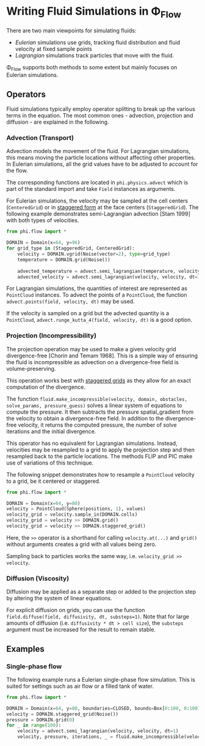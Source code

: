 # Writing Fluid Simulations in Φ<sub>Flow</sub>

There are two main viewpoints for simulating fluids:

* *Eulerian* simulations use grids, tracking fluid distribution and fluid velocity at fixed sample points
* *Lagrangian* simulations track particles that move with the fluid.

Φ<sub>Flow</sub> supports both methods to some extent but mainly focuses on Eulerian simulations.


## Operators

Fluid simulations typically employ operator splitting to break up the various terms in the equation.
The most common ones - advection, projection and diffusion - are explained in the following.

### Advection (Transport)

Advection models the movement of the fluid.
For Lagrangian simulations, this means moving the particle locations without affecting other properties.
In Eulerian simulations, all the grid values have to be adjusted to account for the flow.

The corresponding functions are located in `phi.physics.advect` which is part of the standard import and take `Field` instances as arguments.

For Eulerian simulations, the velocity may be sampled at the cell centers (`CenteredGrid`) or in [staggered form](Staggered_Grids.md) at the face centers (`StaggeredGrid`).
The following example demonstrates semi-Lagrangian advection \[Stam 1999\] with both types of velocities.
```python
from phi.flow import *

DOMAIN = Domain(x=64, y=96)
for grid_type in (StaggeredGrid, CenteredGrid):
    velocity = DOMAIN.vgrid(Noise(vector=2), type=grid_type)
    temperature = DOMAIN.grid(Noise())
    
    advected_temperature = advect.semi_lagrangian(temperature, velocity, dt=1)
    advected_velocity = advect.semi_lagrangian(velocity, velocity, dt=1)  # self-advection
```

For Lagrangian simulations, the quantities of interest are represented as `PointCloud` instances.
To advect the points of a `PointCloud`, the function `advect.points(field, velocity, dt)` may be used.

If the velocity is sampled on a grid but the advected quantity is a `PointCloud`, `advect.runge_kutta_4(field, velocity, dt)` is a good option.


### Projection (Incompressibility)

The projection operation may be used to make a given velocity grid divergence-free \[Chorin and Temam 1968\].
This is a simple way of ensuring the fluid is incompressible as advection on a divergence-free field is volume-preserving.

This operation works best with [staggered grids](Staggered_Grids.md) as they allow for an exact computation of the divergence.

The function `fluid.make_incompressible(velocity, domain, obstacles, solve_params, pressure_guess)` solves a linear system of equations to compute the pressure.
It then subtracts the pressure spatial_gradient from the velocity to obtain a divergence-free field.
In addition to the divergence-free velocity, it returns the computed pressure, the number of solve iterations and the initial divergence.

This operator has no equivalent for Lagrangian simulations.
Instead, velocities may be resampled to a grid to apply the projection step and then resampled back to the particle locations.
The methods FLIP and PIC make use of variations of this technique.

The following snippet demonstrates how to resample a `PointCloud` velocity to a grid, be it centered or staggered.
```python
from phi.flow import *

DOMAIN = Domain(x=64, y=80)
velocity = PointCloud(Sphere(positions, 1), values)
velocity_grid = velocity.sample_in(DOMAIN.cells)
velocity_grid = velocity >> DOMAIN.grid()
velocity_grid = velocity >> DOMAIN.staggered_grid()
```
Here, the `>>` operator is a shorthand for calling `velocity.at(...)` and `grid()` without arguments creates a grid with all values being zero.

Sampling back to particles works the same way, i.e. `velocity_grid >> velocity`.


### Diffusion (Viscosity)

Diffusion may be applied as a separate step or added to the projection step by altering the system of linear equations.

For explicit diffusion on grids, you can use the function `field.diffuse(field, diffusivity, dt, substeps=1)`.
Note that for large amounts of diffusion (i.e. `diffusivity * dt > cell size`), the `substeps` argument must be increased for the result to remain stable.



## Examples

### Single-phase flow

The following example runs a Eulerian single-phase flow simulation.
This is suited for settings such as air flow or a filled tank of water.

```python
from phi.flow import *

DOMAIN = Domain(x=64, y=80, boundaries=CLOSED, bounds=Box[0:100, 0:100])
velocity = DOMAIN.staggered_grid(Noise())
pressure = DOMAIN.grid(0)
for _ in range(100):
    velocity = advect.semi_lagrangian(velocity, velocity, dt=1)
    velocity, pressure, iterations, _ = fluid.make_incompressible(velocity, DOMAIN, pressure_guess=pressure)
```
